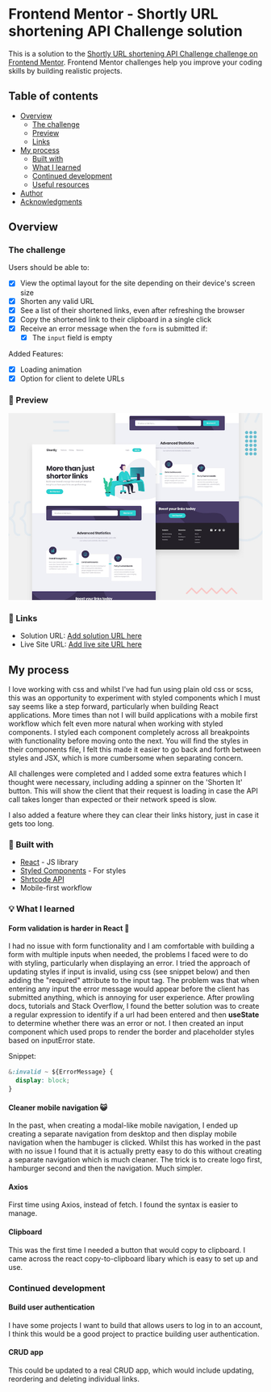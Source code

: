 # Frontend Mentor - Shortly URL shortening API Challenge solution

This is a solution to the [Shortly URL shortening API Challenge challenge on Frontend Mentor](https://www.frontendmentor.io/challenges/url-shortening-api-landing-page-2ce3ob-G). Frontend Mentor challenges help you improve your coding skills by building realistic projects.

## Table of contents

- [Overview](#overview)
  - [The challenge](#the-challenge)
  - [Preview](#preview)
  - [Links](#links)
- [My process](#my-process)
  - [Built with](#built-with)
  - [What I learned](#what-i-learned)
  - [Continued development](#continued-development)
  - [Useful resources](#useful-resources)
- [Author](#author)
- [Acknowledgments](#acknowledgments)

## Overview

### The challenge

Users should be able to:

- [x] View the optimal layout for the site depending on their device's screen size
- [x] Shorten any valid URL
- [x] See a list of their shortened links, even after refreshing the browser
- [x] Copy the shortened link to their clipboard in a single click
- [x] Receive an error message when the `form` is submitted if:
  - [x] The `input` field is empty

Added Features:

- [x] Loading animation
- [x] Option for client to delete URLs

### 📸 Preview

![preview](./preview.jpg)

### 🔗 Links

- Solution URL: [Add solution URL here](https://your-solution-url.com)
- Live Site URL: [Add live site URL here](https://your-live-site-url.com)

## My process

I love working with css and whilst I've had fun using plain old css or scss, this was an opportunity to experiment with styled components which I must say seems like a step forward, particularly when building React applications. More times than not I will build applications with a mobile first workflow which felt even more natural when working with styled components. I styled each component completely across all breakpoints with functionality before moving onto the next. You will find the styles in their components file, I felt this made it easier to go back and forth between styles and JSX, which is more cumbersome when separating concern.

All challenges were completed and I added some extra features which I thought were necessary, including adding a spinner on the 'Shorten It' button. This will show the client that their request is loading in case the API call takes longer than expected or their network speed is slow.

I also added a feature where they can clear their links history, just in case it gets too long.

### 🧰 Built with

- [React](https://reactjs.org/) - JS library
- [Styled Components](https://styled-components.com/) - For styles
- [Shrtcode API](https://app.shrtco.de/)
- Mobile-first workflow

### 💡 What I learned

#### Form validation is harder in React 🫠

I had no issue with form functionality and I am comfortable with building a form with multiple inputs when needed, the problems I faced were to do with styling, particularly when displaying an error. I tried the approach of updating styles if input is invalid, using css (see snippet below) and then adding the "required" attribute to the input tag. The problem was that when entering any input the error message would appear before the client has submitted anything, which is annoying for user experience. After prowling docs, tutorials and Stack Overflow, I found the better solution was to create a regular expression to identify if a url had been entered and then **useState** to determine whether there was an error or not. I then created an input component which used props to render the border and placeholder styles based on inputError state.

Snippet:

```css
&:invalid ~ ${ErrorMessage} {
  display: block;
}
```

#### Cleaner mobile navigation 😺

In the past, when creating a modal-like mobile navigation, I ended up creating a separate navigation from desktop and then display mobile navigation when the hambuger is clicked. Whilst this has worked in the past with no issue I found that it is actually pretty easy to do this without creating a separate navigation which is much cleaner. The trick is to create logo first, hamburger second and then the navigation. Much simpler.

#### Axios

First time using Axios, instead of fetch. I found the syntax is easier to manage.

#### Clipboard

This was the first time I needed a button that would copy to clipboard. I came across the react copy-to-clipboard libary which is easy to set up and use.

### Continued development

#### Build user authentication

I have some projects I want to build that allows users to log in to an account, I think this would be a good project to practice building user authentication.

#### CRUD app

This could be updated to a real CRUD app, which would include updating, reordering and deleting individual links.
